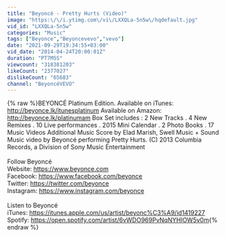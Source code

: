 ```yaml
---
title: "Beyoncé - Pretty Hurts (Video)"
image: "https:\/\/i.ytimg.com\/vi\/LXXQLa-5n5w\/hqdefault.jpg"
vid_id: "LXXQLa-5n5w"
categories: "Music"
tags: ["Beyonce","Beyoncevevo","vevo"]
date: "2021-09-29T19:34:55+03:00"
vid_date: "2014-04-24T20:00:01Z"
duration: "PT7M5S"
viewcount: "318381203"
likeCount: "2377027"
dislikeCount: "65683"
channel: "BeyoncéVEVO"
---
```

{% raw %}BEYONCÉ Platinum Edition. Available on iTunes: <a rel="nofollow" target="blank" href="http://beyonce.lk/itunesplatinum">http://beyonce.lk/itunesplatinum</a>  Available on Amazon: <a rel="nofollow" target="blank" href="http://beyonce.lk/platinumam">http://beyonce.lk/platinumam</a>                 Box Set includes : 2 New Tracks . 4 New Remixes . 10 Live performances . 2015 Mini Calendar . 2 Photo Books . 17 Music Videos   Additional Music Score by Elad Marish, Swell Music + Sound  Music video by Beyoncé performing Pretty Hurts. (C) 2013 Columbia Records, a Division of Sony Music Entertainment<br /><br />Follow Beyoncé<br />Website: <a rel="nofollow" target="blank" href="https://www.beyonce.com">https://www.beyonce.com</a><br />Facebook: <a rel="nofollow" target="blank" href="https://www.facebook.com/beyonce">https://www.facebook.com/beyonce</a><br />Twitter: <a rel="nofollow" target="blank" href="https://twitter.com/beyonce">https://twitter.com/beyonce</a><br />Instagram: <a rel="nofollow" target="blank" href="https://www.instagram.com/beyonce">https://www.instagram.com/beyonce</a><br /><br />Listen to Beyoncé<br />iTunes: <a rel="nofollow" target="blank" href="https://itunes.apple.com/us/artist/beyonc%C3%A9/id1419227">https://itunes.apple.com/us/artist/beyonc%C3%A9/id1419227</a><br />Spotify: <a rel="nofollow" target="blank" href="https://open.spotify.com/artist/6vWDO969PvNqNYHIOW5v0m">https://open.spotify.com/artist/6vWDO969PvNqNYHIOW5v0m</a>{% endraw %}
